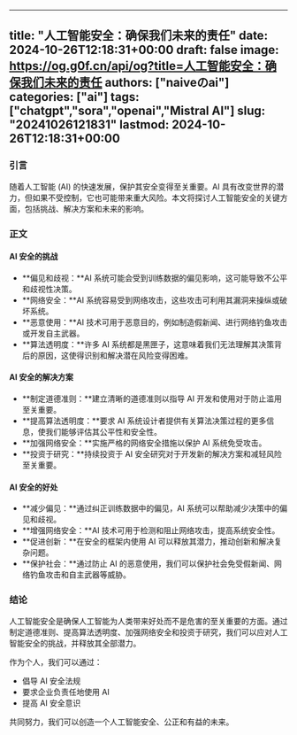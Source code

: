 
---
title: "人工智能安全：确保我们未来的责任"
date: 2024-10-26T12:18:31+00:00
draft: false
image: https://og.g0f.cn/api/og?title=人工智能安全：确保我们未来的责任
authors: ["naiveのai"]
categories: ["ai"]
tags: ["chatgpt","sora","openai","Mistral AI"]
slug: "20241026121831"
lastmod: 2024-10-26T12:18:31+00:00
---
### 引言

随着人工智能 (AI) 的快速发展，保护其安全变得至关重要。AI 具有改变世界的潜力，但如果不受控制，它也可能带来重大风险。本文将探讨人工智能安全的关键方面，包括挑战、解决方案和未来的影响。

### 正文

#### AI 安全的挑战

* **偏见和歧视：**AI 系统可能会受到训练数据的偏见影响，这可能导致不公平和歧视性决策。
* **网络安全：**AI 系统容易受到网络攻击，这些攻击可利用其漏洞来操纵或破坏系统。
* **恶意使用：**AI 技术可用于恶意目的，例如制造假新闻、进行网络钓鱼攻击或开发自主武器。
* **算法透明度：**许多 AI 系统都是黑匣子，这意味着我们无法理解其决策背后的原因，这使得识别和解决潜在风险变得困难。

#### AI 安全的解决方案

* **制定道德准则：**建立清晰的道德准则以指导 AI 开发和使用对于防止滥用至关重要。
* **提高算法透明度：**要求 AI 系统设计者提供有关算法决策过程的更多信息，使我们能够评估其公平性和安全性。
* **加强网络安全：**实施严格的网络安全措施以保护 AI 系统免受攻击。
* **投资于研究：**持续投资于 AI 安全研究对于开发新的解决方案和减轻风险至关重要。

#### AI 安全的好处

* **减少偏见：**通过纠正训练数据中的偏见，AI 系统可以帮助减少决策中的偏见和歧视。
* **增强网络安全：**AI 技术可用于检测和阻止网络攻击，提高系统安全性。
* **促进创新：**在安全的框架内使用 AI 可以释放其潜力，推动创新和解决复杂问题。
* **保护社会：**通过防止 AI 的恶意使用，我们可以保护社会免受假新闻、网络钓鱼攻击和自主武器等威胁。

### 结论

人工智能安全是确保人工智能为人类带来好处而不是危害的至关重要的方面。通过制定道德准则、提高算法透明度、加强网络安全和投资于研究，我们可以应对人工智能安全的挑战，并释放其全部潜力。

作为个人，我们可以通过：

* 倡导 AI 安全法规
* 要求企业负责任地使用 AI
* 提高 AI 安全意识

共同努力，我们可以创造一个人工智能安全、公正和有益的未来。